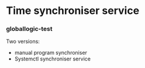 # Time synchroniser service
### globallogic-test


Two versions:
- manual program synchroniser
- Systemctl synchroniser service
